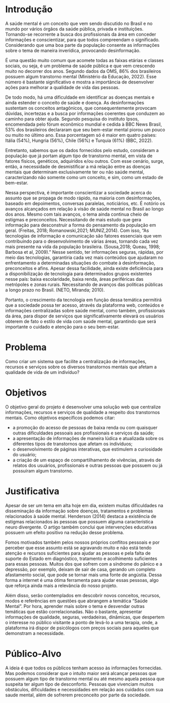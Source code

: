 # Introdução

A saúde mental é um conceito que vem sendo discutido no Brasil e no mundo por vários órgãos da saúde pública, privada e instituições. Tornando-se recorrente a busca dos profissionais da área em conceder informações e conscientizar, para que todos compreendam o significado. Considerando que uma boa parte da população consente as informações sobre o tema de maneira inverídica, provocando desinformação.

É uma questão muito comum que acomete todas as faixas etárias e classes sociais, ou seja, é um problema de saúde pública e que vem crescendo muito no decorrer dos anos. Segundo dados da OMS, 86% dos brasileiros possuem algum transtorno mental (Ministério da Educação, 2022). Esse número é bastante significativo e mostra a importância de desenvolver ações para melhorar a qualidade de vida das pessoas. 

De todo modo, há uma dificuldade em identificar as doenças mentais e ainda estender o conceito de saúde e doença. As desinformações sustentam os  conceitos antagônicos, que consequentemente provocam dúvidas, incertezas e a busca por informações coerentes que conduzem ao caminho para obter ajuda. Segundo pesquisa do instituto Ipsos, encomendada pelo fórum econômico mundial e cedida à BBC News Brasil, 53% dos brasileiros declararam que seu bem-estar mental piorou um pouco ou muito no último ano. Essa porcentagem só é maior em quatro países: Itália (54%), Hungria (56%), Chile (56%) e Turquia (61%) (BBC, 2022). 

Entretanto, sabemos que os dados fornecidos pelo estudo, consideram a população que já portam algum tipo de transtorno mental, em vista de fatores físicos, genéticos, adquiridos e/ou outros. Com esse cenário, surge, então, a necessidade de desmistificar a má relação entre as doenças mentais que determinam exclusivamente ter ou não saúde mental, caracterizando não somente como um conceito, e sim, como um estado de bem-estar.

Nessa perspectiva, é importante conscientizar a sociedade acerca do assunto que se propaga de modo rápido, na maioria com desinformações, baseado em depoimentos, conversas paralelas, noticiários, etc. É notório os avanços alcançados em relação à visão de saúde mental no Brasil ao longo dos anos. Mesmo com tais avanços, o tema ainda continua cheio de estigmas e preconceitos. Necessitando de mais estudo que gera informação para desconstruir a forma do pensamento da população em geral. (Freitas, 2018; Romanowski,2021; MUNIZ,2014). Com isso, “As tecnologias de informação e comunicação são fatores essenciais que vem contribuindo para o desenvolvimento de várias áreas, tornando cada vez mais presente na vida da população brasileira. (Sousa,2018; Queau, 1998; Barbosa et al, 2009).”  Nesse sentido, ter informações seguras, rápidas, por meio das tecnologias, garantiria cada vez mais conteúdos que ajudaram no enfrentamento a determinadas situações do combate à desinformação, preconceitos e afins.  Apesar dessa facilidade, ainda  existe deficiência para a disponibilização de tecnologia para determinados grupos existentes nesse país: baixa escolaridade, baixa renda, áreas periféricas das metrópoles e zonas rurais. Necessitando de avanços das políticas públicas a longo prazo no Brasil. (NETO, Miranda; 2010). 

Portanto, o crescimento da tecnologia em função  dessa temática permitirá que a sociedade possa ter acesso, através da plataforma web, conteúdos e informações centralizadas sobre saúde mental, como também, profissionais da área, para dispor de serviços que significativamente elevará os usuários obterem de fato o estilo de vida com saúde mental, garantindo que será importante o cuidado e atenção para o seu bem-estar. 



# Problema
Como criar um sistema que facilite a centralização de informações, recursos e serviços sobre os diversos transtornos mentais que afetam a qualidade de vida de um indivíduo?

# Objetivos

O objetivo geral do projeto é desenvolver uma solução web que centralize informações, recursos e serviços de qualidade a respeito dos transtornos mentais. 
Como objetivos específicos podemos citar:
- a promoção do acesso de pessoas de baixa renda ou com quaisquer outras dificuldades pessoais aos profissionais e serviços da saúde;
- a apresentação de informações de maneira lúdica e atualizada sobre os diferentes tipos de transtornos que afetam os indivíduos;
- o desenvolvimento de páginas interativas, que estimulem a curiosidade do usuário;
- a criação de um espaço de compartilhamento de vivências, através de relatos dos usuários, profissionais e outras pessoas que possuem ou já possuíram algum transtorno.

# Justificativa

Apesar de ser um tema em alta hoje em dia, existem muitas dificuldades na disseminação da informação sobre doenças, tratamentos e problemas relacionados à saúde mental. Henderson (2014) destaca a existência de estigmas relacionados às pessoas que possuem alguma característica neuro divergente. O artigo também conclui que intervenções educativas possuem um efeito positivo na redução desse problema.

Fomos motivados também pelos nossos próprios conflitos pessoais e por perceber que esse assunto está se agravando muito e não está tendo atenção e recursos suficientes para ajudar as pessoas e pela falta de suporte do Estado em diagnóstico, tratamento e acolhimento suficientes para essas pessoas. Muitos dos que sofrem com a síndrome do pânico e a depressão, por exemplo, deixam de sair de casa, gerando um completo afastamento social, que pode se tornar mais uma fonte de angústia. Dessa forma a internet é uma ótima ferramenta para ajudar essas pessoas, algo que reforça ainda mais a relevância do nosso projeto.

Além disso, serão contemplados em descobrir novos conceitos, recursos, modos e referências em  questões que abrangem a temática “Saúde Mental”. Por hora, aprender mais sobre o tema e desvendar outras temáticas que estão correlacionadas.
Não o bastante, apresentar informações de qualidade, seguras, verdadeiras, dinâmicas, que despertem o interesse no público visitante a ponto de levá-lo a uma terapia, onde, a plataforma irá dispor de psicólogos com preços sociais para aqueles que demonstram a necessidade. 


# Público-Alvo

A ideia é que todos os públicos tenham acesso às informações fornecidas. Mas podemos considerar que o intuito maior será alcançar pessoas que possuem algum tipo de transtorno mental ou até mesmo aquela pessoa que suspeita ter algum tipo de desconforto. Pessoas que vivenciam muitos obstáculos, dificuldades e necessidades em relação aos cuidados com sua saude mental, além de sofrerem preconceito por parte da sociedade. 
